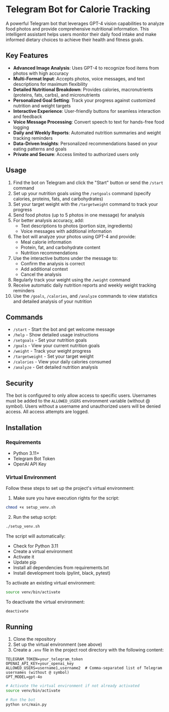 # Telegram Bot for Calorie Tracking

A powerful Telegram bot that leverages GPT-4 vision capabilities to analyze food photos and provide comprehensive nutritional information. This intelligent assistant helps users monitor their daily food intake and make informed dietary choices to achieve their health and fitness goals.

## Key Features

- **Advanced Image Analysis**: Uses GPT-4 to recognize food items from photos with high accuracy
- **Multi-Format Input**: Accepts photos, voice messages, and text descriptions for maximum flexibility
- **Detailed Nutritional Breakdown**: Provides calories, macronutrients (proteins, fats, carbs), and micronutrients
- **Personalized Goal Setting**: Track your progress against customized nutrition and weight targets
- **Interactive Experience**: User-friendly buttons for seamless interaction and feedback
- **Voice Message Processing**: Convert speech to text for hands-free food logging
- **Daily and Weekly Reports**: Automated nutrition summaries and weight tracking reminders
- **Data-Driven Insights**: Personalized recommendations based on your eating patterns and goals
- **Private and Secure**: Access limited to authorized users only

## Usage

1. Find the bot on Telegram and click the "Start" button or send the `/start` command
2. Set up your nutrition goals using the `/setgoals` command (specify calories, proteins, fats, and carbohydrates)
3. Set your target weight with the `/targetweight` command to track your progress
4. Send food photos (up to 5 photos in one message) for analysis
5. For better analysis accuracy, add:
   - Text descriptions to photos (portion size, ingredients)
   - Voice messages with additional information
6. The bot will analyze your photos using GPT-4 and provide:
   - Meal calorie information
   - Protein, fat, and carbohydrate content
   - Nutrition recommendations
7. Use the interactive buttons under the message to:
   - Confirm the analysis is correct
   - Add additional context
   - Cancel the analysis
8. Regularly track your weight using the `/weight` command
9. Receive automatic daily nutrition reports and weekly weight tracking reminders
10. Use the `/goals`, `/calories`, and `/analyze` commands to view statistics and detailed analysis of your nutrition


## Commands

- `/start` - Start the bot and get welcome message
- `/help` - Show detailed usage instructions 
- `/setgoals` - Set your nutrition goals
- `/goals` - View your current nutrition goals
- `/weight` - Track your weight progress
- `/targetweight` - Set your target weight
- `/calories` - View your daily calories consumed
- `/analyze` - Get detailed nutrition analysis


## Security

The bot is configured to only allow access to specific users. Usernames must be added to the `ALLOWED_USERS` environment variable (without @ symbol). Users without a username and unauthorized users will be denied access. All access attempts are logged. 

## Installation


### Requirements

- Python 3.11+
- Telegram Bot Token
- OpenAI API Key

### Virtual Environment

Follow these steps to set up the project's virtual environment:

1. Make sure you have execution rights for the script:
```bash
chmod +x setup_venv.sh
```

2. Run the setup script:
```bash
./setup_venv.sh
```

The script will automatically:
- Check for Python 3.11
- Create a virtual environment
- Activate it
- Update pip
- Install all dependencies from requirements.txt
- Install development tools (pylint, black, pytest)

To activate an existing virtual environment:
```bash
source venv/bin/activate
```

To deactivate the virtual environment:
```bash
deactivate
```

## Running

1. Clone the repository
2. Set up the virtual environment (see above)
3. Create a `.env` file in the project root directory with the following content:
```
TELEGRAM_TOKEN=your_telegram_token
OPENAI_API_KEY=your_openai_key
ALLOWED_USERS=username1,username2  # Comma-separated list of Telegram usernames (without @ symbol)
GPT_MODEL=gpt-4o
```

```bash
# Activate the virtual environment if not already activated
source venv/bin/activate

# Run the bot
python src/main.py
```
